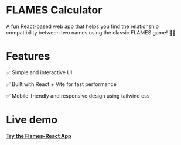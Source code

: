 # FLAMES Calculator

A fun React-based web app that helps you find the relationship compatibility between two names using the classic FLAMES game! 💖🔥

# Features
✅ Simple and interactive UI

✅ Built with React + Vite for fast performance

✅ Mobile-friendly and responsive design using tailwind css


# Live demo
**[Try the Flames-React App](https://meenuiswar.github.io/Flames-React/)** 

